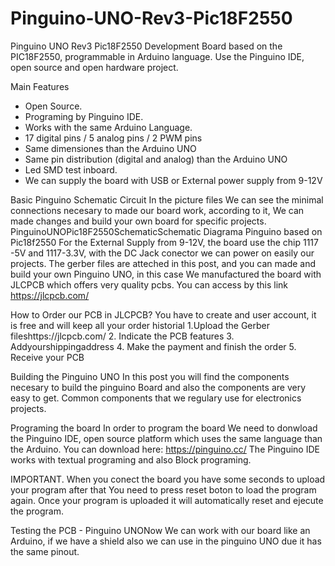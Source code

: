 # Pinguino-UNO-Rev3-Pic18F2550
Pinguino UNO Rev3 Pic18F2550
Development Board based on the PIC18F2550, programmable in Arduino language. Use the Pinguino IDE, open source and open hardware project.

Main Features

- Open Source. 
- Programing by Pinguino IDE. 
- Works with the same Arduino Language. 
- 17 digital pins / 5 analog pins / 2 PWM pins 
- Same dimensiones than the Arduino UNO 
- Same pin distribution (digital and analog) than the Arduino UNO 
- Led SMD test inboard. 
- We can supply the board with USB or External power supply from 9-12V

Basic Pinguino Schematic Circuit
In the picture files We can see the minimal connections necesary to made our board work, according to it, We can made changes and build your own board for specific projects.
PinguinoUNOPic18F2550SchematicSchematic Diagrama Pinguino based on Pic18f2550 
For the External Supply from 9-12V, the board use the chip 1117 -5V and 1117-3.3V, with the DC Jack conector we can power on easily our projects.
The gerber files are atteched in this post, and you can made and build your own Pinguino UNO, in this case We manufactured the board with JLCPCB which offers very quality pcbs. You can access by this link https://jlcpcb.com/

How to Order our PCB in JLCPCB?
You have to create and user account, it is free and will keep all your order historial
1.Upload the Gerber fileshttps://jlcpcb.com/
2. Indicate the PCB features
3. Addyourshippingaddress
4. Make the payment and finish the order
5. Receive your PCB

Building the Pinguino UNO
In this post you will find the components necesary to build the pinguino Board and also the components are very easy to get. Common components that we regulary use for electronics projects.

Programing the board
In order to program the board We need to donwload the Pinguino IDE, open source platform which uses the same language than the Arduino. You can download here: https://pinguino.cc/
The Pinguino IDE works with textual programing and also Block programing.

IMPORTANT. When you conect the board you have some seconds to upload your program after that You need to press reset boton to load the program again. Once your program is uploaded it will automatically reset and ejecute the program.

Testing the PCB - Pinguino UNONow We can work with our board like an Arduino, if we have a shield also we can use in the pinguino UNO due it has the same pinout.






